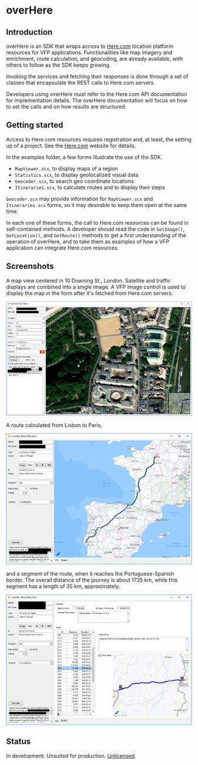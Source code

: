 # overHere
## Introduction
overHere is an SDK that wraps access to [Here.com](https://www.here.com "Here.com") location platform resources for VFP applications. Functionalities like map imagery and enrichment, route calculation, and geocoding, are already available, with others to follow as the SDK keeps growing.

Invoking the services and fetching their responses is done through a set of classes that encapsulate the REST calls to Here.com servers.

Developers using overHere must refer to the Here.com API documentation for implementation details. The overHere documentation will focus on how to set the calls and on how results are structured.

## Getting started

Access to Here.com resources requires registration and, at least, the setting up of a project. See the [Here.com](https://www.here.com "Here.com") website for details.

In the examples folder, a few forms illustrate the use of the SDK.

- `MapViewer.scx`, to display maps of a region
- `Statistics.scx`, to display geolocalized visual data
- `Geocoder.scx`, to search geo coordinate locations
- `Itineraries.scx`, to calculate routes and to display their steps

`Geocoder.scx` may provide information for `MapViewer.scx` and `Itineraries.scx` forms, so it may desirable to keep them open at the same time.

In each one of these forms, the call to Here.com resources can be found in self-contained methods. A developer should read the code in `GetImage()`, `GetLocation()`, and `GetRoute()` methods to get a first understanding of the operation of overHere, and to take them as examples of how a VFP application can integrate Here.com resources.

## Screenshots

A map view centered in 10 Downing St., London. Satellite and traffic displays are combined into a single image. A VFP Image control is used to display the map in the form after it's fetched from Here.com servers.

![Map view of 10 Downing St, London](docs/10downing.png "Map view of 10 Downing St, London")

A route calculated from Lisbon to Paris,

![From Lisbon to Paris](docs/lisbon-paris.png "From Lisbon to Paris")

and a segment of the route, when it reaches the Portuguese-Spanish border. The overall distance of the journey is about 1735 km, while this segment has a length of 35 km, approximately.

![At the Portuguese-Spanish border.](docs/lisbon-paris-segment.png "At the Portuguese-Spanish border.")

## Status

In development. Unsuited for production. [Unlicensed](docs/UNLICENSE.md "Unlicense").
